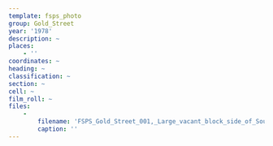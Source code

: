 ```yaml
---
template: fsps_photo
group: Gold_Street
year: '1978'
description: ~
places:
    - ''
coordinates: ~
heading: ~
classification: ~
section: ~
cell: ~
film_roll: ~
files:
    -
        filename: 'FSPS_Gold_Street_001,_Large_vacant_block_side_of_South_St,_17-7-G,_1978.png'
        caption: ''
---
```

